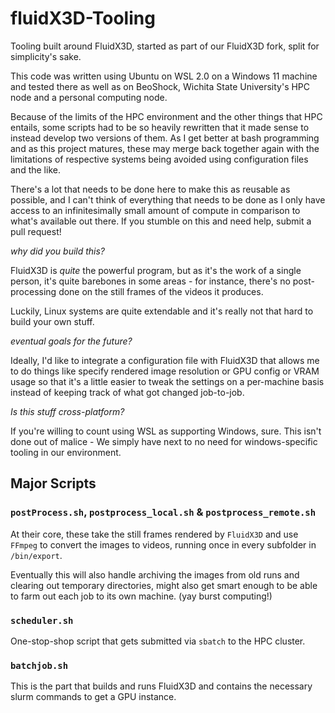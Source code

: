 # fluidX3D-Tooling

Tooling built around FluidX3D, started as part of our FluidX3D fork, split for simplicity's sake.

This code was written using Ubuntu on WSL 2.0 on a Windows 11 machine and tested there as well as on BeoShock, Wichita State University's HPC node and a personal computing node.

Because of the limits of the HPC environment and the other things that HPC entails, some scripts had to be so heavily rewritten that it made sense to instead develop two versions of them.  As I get better at bash programming and as this project matures, these may merge back together again with the limitations of respective systems being avoided using configuration files and the like.

There's a lot that needs to be done here to make this as reusable as possible, and I can't think of everything that needs to be done as I only have access to an infinitesimally small amount of compute in comparison to what's available out there.  If you stumble on this and need help, submit a pull request!

*why did you build this?*

FluidX3D is *quite* the powerful program, but as it's the work of a single person, it's quite barebones in some areas - for instance, there's no post-processing done on the still frames of the videos it produces.

Luckily, Linux systems are quite extendable and it's really not that hard to build your own stuff.

*eventual goals for the future?*

Ideally, I'd like to integrate a configuration file with FluidX3D that allows me to do things like specify rendered image resolution or GPU config or VRAM usage so that it's a little easier to tweak the settings on a per-machine basis instead of keeping track of what got changed job-to-job.

*Is this stuff cross-platform?*

If you're willing to count using WSL as supporting Windows, sure.  This isn't done out of malice - We simply have next to no need for windows-specific tooling in our environment.

## Major Scripts

### ``postProcess.sh``, ``postprocess_local.sh`` & ``postprocess_remote.sh``

At their core, these take the still frames rendered by ``FluidX3D`` and use ``FFmpeg`` to convert the images to videos, running once in every subfolder in ``/bin/export``.

Eventually this will also handle archiving the images from old runs and clearing out temporary directories, might also get smart enough to be able to farm out each job to its own machine.  (yay burst computing!)

### ``scheduler.sh``

One-stop-shop script that gets submitted via ``sbatch`` to the HPC cluster.


### ``batchjob.sh``

This is the part that builds and runs FluidX3D and contains the necessary slurm commands to get a GPU instance.